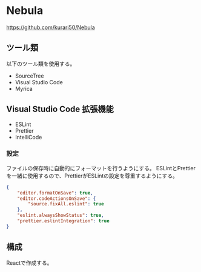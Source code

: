 # Nebula

https://github.com/kurari50/Nebula

## ツール類

以下のツール類を使用する。

- SourceTree
- Visual Studio Code
- Myrica

## Visual Studio Code 拡張機能

- ESLint
- Prettier
- IntelliCode

### 設定

ファイルの保存時に自動的にフォーマットを行うようにする。
ESLintとPrettierを一緒に使用するので、PrettierがESLintの設定を尊重するようにする。

```json
{
    "editor.formatOnSave": true,
    "editor.codeActionsOnSave": {
        "source.fixAll.eslint": true
    },
    "eslint.alwaysShowStatus": true,
    "prettier.eslintIntegration": true
}
```

## 構成

Reactで作成する。
